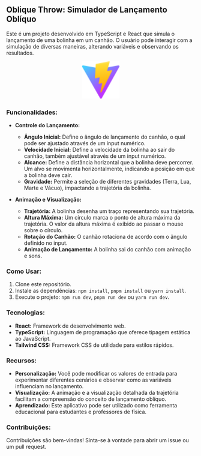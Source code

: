 ## Oblique Throw: Simulador de Lançamento Oblíquo

Este é um projeto desenvolvido em TypeScript e React que simula o lançamento de uma bolinha em um canhão. O usuário pode interagir com a simulação de diversas maneiras, alterando variáveis e observando os resultados.

<p align="center">
  <img src="./public/vite.svg" alt="íconde do app" width="100"/>
</p>

### Funcionalidades:

* **Controle do Lançamento:**
    * **Ângulo Inicial:** Define o ângulo de lançamento do canhão, o qual pode ser ajustado através de um input numérico.
    * **Velocidade Inicial:** Define a velocidade da bolinha ao sair do canhão, também ajustável através de um input numérico.
    * **Alcance:** Define a distância horizontal que a bolinha deve percorrer. Um alvo se movimenta horizontalmente, indicando a posição em que a bolinha deve cair.
    * **Gravidade:** Permite a seleção de diferentes gravidades (Terra, Lua, Marte e Vácuo), impactando a trajetória da bolinha.

* **Animação e Visualização:**
    * **Trajetória:** A bolinha desenha um traço representando sua trajetória.
    * **Altura Máxima:** Um círculo marca o ponto de altura máxima da trajetória. O valor da altura máxima é exibido ao passar o mouse sobre o círculo.
    * **Rotação do Canhão:** O canhão rotaciona de acordo com o ângulo definido no input.
    * **Animação de Lançamento:** A bolinha sai do canhão com animação e sons.

### Como Usar:

1. Clone este repositório.
2. Instale as dependências: `npm install`, `pnpm install` ou `yarn install`.
3. Execute o projeto: `npm run dev`, `pnpm run dev` ou `yarn run dev`.

### Tecnologias:

* **React:** Framework de desenvolvimento web.
* **TypeScript:** Linguagem de programação que oferece tipagem estática ao JavaScript.
* **Tailwind CSS:** Framework CSS de utilidade para estilos rápidos.

### Recursos:

* **Personalização:** Você pode modificar os valores de entrada para experimentar diferentes cenários e observar como as variáveis influenciam no lançamento.
* **Visualização:** A animação e a visualização detalhada da trajetória facilitam a compreensão do conceito de lançamento oblíquo.
* **Aprendizado:** Este aplicativo pode ser utilizado como ferramenta educacional para estudantes e professores de física.

### Contribuições:

Contribuições são bem-vindas! Sinta-se à vontade para abrir um issue ou um pull request.
